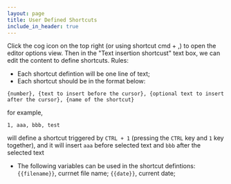 ```yaml
---
layout: page
title: User Defined Shortcuts
include_in_header: true
---
```


Click the cog icon on the top right (or using shortcut cmd + ,) to open the editor options view.
Then in the "Text insertion shortcust" text box, we can edit the content to define shortcuts.
Rules:
- Each shortcut defintion will be one line of text;
- Each shortcut should be in the format below:

```
{number}, {text to insert before the cursor}, {optional text to insert after the cursor}, {name of the shortcut}
```
for example, 

```
1, aaa, bbb, test
```
will define a shortcut triggered by `CTRL + 1` (pressing the `CTRL` key and `1` key together), and it will insert `aaa` before selected text and `bbb` after the selected text
- The following variables can be used in the shortcut defintions:
   <code>{{filename}}</code>, currnet file name;
   <code>{{date}}</code>, current date;




